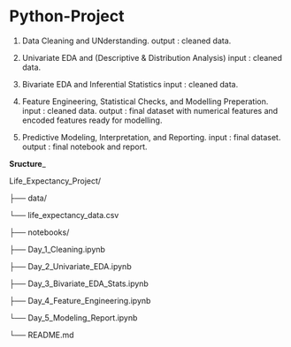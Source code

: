 # Python-Project
1.
   Data Cleaning and UNderstanding.
   output : cleaned data.

3. Univariate EDA and (Descriptive & Distribution Analysis)
   input : cleaned data.

4. Bivariate EDA and Inferential Statistics
   input : cleaned data.

5. Feature Engineering, Statistical Checks, and Modelling Preperation.
   input : cleaned data.
   output : final dataset with numerical features and encoded features ready for modelling.

6. Predictive Modeling, Interpretation, and Reporting.
   input : final dataset.
   output : final notebook and report.


__________Sructure___________

Life_Expectancy_Project/ 

├── data/ 
   
└── life_expectancy_data.csv 

├── notebooks/ 

├── Day_1_Cleaning.ipynb 
   
├── Day_2_Univariate_EDA.ipynb 

├── Day_3_Bivariate_EDA_Stats.ipynb 

├── Day_4_Feature_Engineering.ipynb 

└── Day_5_Modeling_Report.ipynb 

└── README.md
